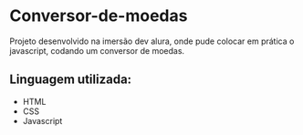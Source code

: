 # Conversor-de-moedas

Projeto desenvolvido na imersão dev alura, onde pude colocar em prática o javascript, codando um conversor de moedas.

## Linguagem utilizada:
- HTML
- CSS
- Javascript

<!-- [<img src="./src/img/conversor-de-moedas.gif" alt="gif da tela do conversor de moeda">]  -->